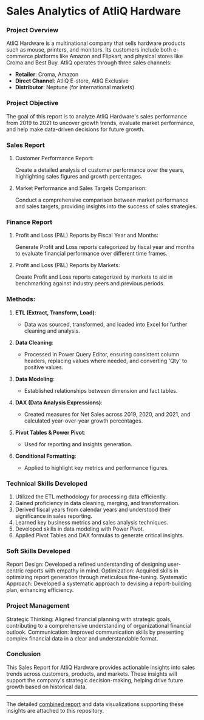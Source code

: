 
# Sales Analytics of AtliQ Hardware

### Project Overview

AtliQ Hardware is a multinational company that sells hardware products such as mouse, printers, and monitors. Its customers include both e-commerce platforms like Amazon and Flipkart, and physical stores like Croma and Best Buy. AtliQ operates through three sales channels:

- **Retailer**: Croma, Amazon
- **Direct Channel**: AtliQ E-store, AtliQ Exclusive
- **Distributor**: Neptune (for international markets)

### Project Objective

The goal of this report is to analyze AtliQ Hardware's sales performance from 2019 to 2021 to uncover growth trends, evaluate market performance, and help make data-driven decisions for future growth.

### Sales Report
1. Customer Performance Report:

      Create a detailed analysis of customer performance over the years, highlighting sales figures and growth percentages.

2. Market Performance and Sales Targets Comparison:

      Conduct a comprehensive comparison between market performance and sales targets, providing insights into the success of sales strategies.

### Finance Report
1. Profit and Loss (P&L) Reports by Fiscal Year and Months:

   Generate Profit and Loss reports categorized by fiscal year and months to evaluate financial performance over different time frames.
2. Profit and Loss (P&L) Reports by Markets:
   
   Create Profit and Loss reports categorized by markets to aid in benchmarking against industry peers and previous periods.

### Methods:

1. **ETL (Extract, Transform, Load)**: 
   - Data was sourced, transformed, and loaded into Excel for further cleaning and analysis.

2. **Data Cleaning**: 
   - Processed in Power Query Editor, ensuring consistent column headers, replacing values where needed, and converting 'Qty' to positive values.

3. **Data Modeling**: 
   - Established relationships between dimension and fact tables.

4. **DAX (Data Analysis Expressions)**: 
   - Created measures for Net Sales across 2019, 2020, and 2021, and calculated year-over-year growth percentages.

5. **Pivot Tables & Power Pivot**: 
   - Used for reporting and insights generation.

6. **Conditional Formatting**: 
   - Applied to highlight key metrics and performance figures.

### Technical Skills Developed

1. Utilized the ETL methodology for processing data efficiently.
2. Gained proficiency in data cleaning, merging, and transformation.
3. Derived fiscal years from calendar years and understood their significance in sales reporting.
4. Learned key business metrics and sales analysis techniques.
5. Developed skills in data modeling with Power Pivot.
6. Applied Pivot Tables and DAX formulas to generate critical insights.

### Soft Skills Developed
Report Design: Developed a refined understanding of designing user-centric reports with empathy in mind.
Optimization: Acquired skills in optimizing report generation through meticulous fine-tuning.
Systematic Approach: Developed a systematic approach to devising a report-building plan, enhancing efficiency.

### Project Management
Strategic Thinking: Aligned financial planning with strategic goals, contributing to a comprehensive understanding of organizational financial outlook.
Communication: Improved communication skills by presenting complex financial data in a clear and understandable format.

### Conclusion

This Sales Report for AtliQ Hardware provides actionable insights into sales trends across customers, products, and markets. These insights will support the company's strategic decision-making, helping drive future growth based on historical data.

---

The detailed [combined report](https://github.com/Duraiprasanth25/bi-dashboards/blob/main/AtliQ%20-%20Sales%20Analytics/AtliQ-Sales_Analytics_Merged.pdf) and data visualizations supporting these insights are attached to this repository.
